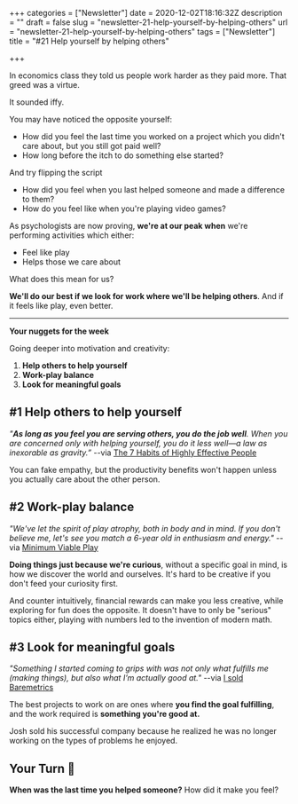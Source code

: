 +++
categories = ["Newsletter"]
date = 2020-12-02T18:16:32Z
description = ""
draft = false
slug = "newsletter-21-help-yourself-by-helping-others"
url = "newsletter-21-help-yourself-by-helping-others"
tags = ["Newsletter"]
title = "#21 Help yourself by helping others"

+++


In economics class they told us people work harder as they paid more. That greed was a virtue.

It sounded iffy.

You may have noticed the opposite yourself:

* How did you feel  the last time you worked on a project which you didn't care about, but you still got paid well?
* How long before the itch to do something else started?

And try flipping the script

* How did you feel when you last helped someone and made a difference to them?
* How do you feel like when you're playing video games?

As psychologists are now proving, **we're at our peak when** we're performing activities which either:

* Feel like play
* Helps those we care about

What does this mean for us?

**We'll do our best if we look for work where we'll be helping others**. And if it feels like play, even better.

---

**Your nuggets for the week**

Going deeper into motivation and creativity:

1. **Help others to help yourself**
2. **Work-play balance**
3. **Look for meaningful goals**

## #1 Help others to help yourself

_"**As long as you feel you are serving others, you do the job well**. When you are concerned only with helping yourself, you do it less well—a law as inexorable as gravity.”_ --via [The 7 Habits of Highly Effective People](https://amzn.to/3qwh4iK?&utm_source=zainrizvi.io&utm_medium=newsletter&utm_campaign=help_yourself_by_helping_others&utm_term=2020-12-02)

You can fake empathy, but the productivity benefits won't happen unless you actually care about the other person.

## #2 Work-play balance

_"We've let the spirit of play atrophy, both in body and in mind. If you don't believe me, let's see you match a 6-year old in enthusiasm and energy."_ --via [Minimum Viable Play](https://reddy2go.substack.com/p/minimum-viable-play?&utm_source=zainrizvi.io&utm_medium=newsletter&utm_campaign=help_yourself_by_helping_others&utm_term=2020-12-02)

**Doing things just because we're curious**, without a specific goal in mind, is how we discover the world and ourselves. It's hard to be creative if you don't feed your curiosity first.

And counter intuitively, financial rewards can make you less creative, while exploring for fun does the opposite. It doesn't have to only be "serious" topics either, playing with numbers led to the invention of modern math.

## #3 Look for meaningful goals

_"Something I started coming to grips with was not only what fulfills me (making things), but also what I’m actually good at."_ --via [I sold Baremetrics](https://baremetrics.com/blog/i-sold-baremetrics?&utm_source=zainrizvi.io&utm_medium=newsletter&utm_campaign=help_yourself_by_helping_others&utm_term=2020-12-02)

The best projects to work on are ones where **you find the goal fulfilling**, and the work required is **something you're good at.**

Josh sold his successful company because he realized he was no longer working on the types of problems he enjoyed.

## Your Turn 👊

**When was the last time you helped someone?** How did it make you feel?

